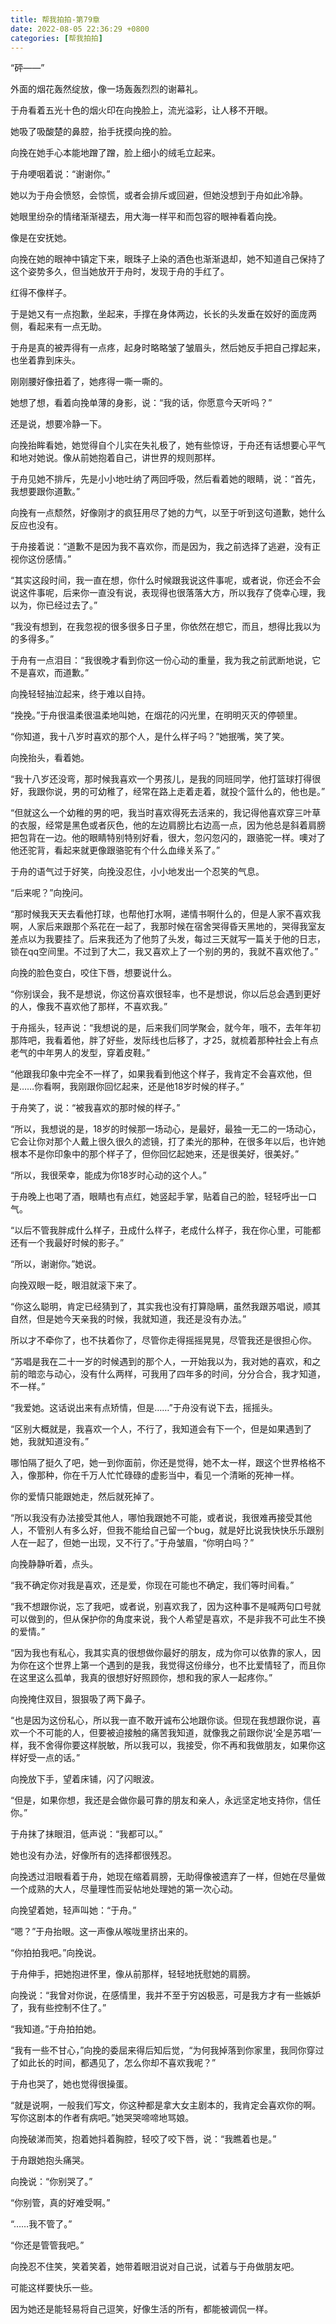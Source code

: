 ```yaml
---
title: 帮我拍拍-第79章
date: 2022-08-05 22:36:29 +0800
categories: [帮我拍拍]
---
```


“砰——”

外面的烟花轰然绽放，像一场轰轰烈烈的谢幕礼。

于舟看着五光十色的烟火印在向挽脸上，流光溢彩，让人移不开眼。

她吸了吸酸楚的鼻腔，抬手抚摸向挽的脸。

向挽在她手心本能地蹭了蹭，脸上细小的绒毛立起来。

于舟哽咽着说：“谢谢你。”

她以为于舟会愤怒，会惊慌，或者会排斥或回避，但她没想到于舟如此冷静。

她眼里纷杂的情绪渐渐褪去，用大海一样平和而包容的眼神看着向挽。

像是在安抚她。

向挽在她的眼神中镇定下来，眼珠子上染的酒色也渐渐退却，她不知道自己保持了这个姿势多久，但当她放开于舟时，发现于舟的手红了。

红得不像样子。

于是她又有一点抱歉，坐起来，手撑在身体两边，长长的头发垂在姣好的面庞两侧，看起来有一点无助。

于舟是真的被弄得有一点疼，起身时略略皱了皱眉头，然后她反手把自己撑起来，也坐着靠到床头。

刚刚腰好像扭着了，她疼得一嘶一嘶的。

她想了想，看着向挽单薄的身影，说：“我的话，你愿意今天听吗？”

还是说，想要冷静一下。

向挽抬眸看她，她觉得自个儿实在失礼极了，她有些惊讶，于舟还有话想要心平气和地对她说。像从前她抱着自己，讲世界的规则那样。

于舟见她不排斥，先是小小地吐纳了两回呼吸，然后看着她的眼睛，说：“首先，我想要跟你道歉。”

向挽有一点颓然，好像刚才的疯狂用尽了她的力气，以至于听到这句道歉，她什么反应也没有。

于舟接着说：“道歉不是因为我不喜欢你，而是因为，我之前选择了逃避，没有正视你这份感情。”

“其实这段时间，我一直在想，你什么时候跟我说这件事呢，或者说，你还会不会说这件事呢，后来你一直没有说，表现得也很落落大方，所以我存了侥幸心理，我以为，你已经过去了。”

“我没有想到，在我忽视的很多很多日子里，你依然在想它，而且，想得比我以为的多得多。”

于舟有一点泪目：“我很晚才看到你这一份心动的重量，我为我之前武断地说，它不是喜欢，而道歉。”

向挽轻轻抽泣起来，终于难以自持。

“挽挽。”于舟很温柔很温柔地叫她，在烟花的闪光里，在明明灭灭的停顿里。

“你知道，我十八岁时喜欢的那个人，是什么样子吗？”她抿嘴，笑了笑。

向挽抬头，看着她。

“我十八岁还没弯，那时候我喜欢一个男孩儿，是我的同班同学，他打篮球打得很好，我跟你说，男的可幼稚了，经常在路上走着走着，就投个篮什么的，他也是。”

“但就这么一个幼稚的男的吧，我当时喜欢得死去活来的，我记得他喜欢穿三叶草的衣服，经常是黑色或者灰色，他的左边肩膀比右边高一点，因为他总是斜着肩膀把包背在一边。他的眼睛特别特别好看，很大，忽闪忽闪的，跟骆驼一样。噢对了他还驼背，看起来就更像跟骆驼有个什么血缘关系了。”

于舟的语气过于好笑，向挽没忍住，小小地发出一个忍笑的气息。

“后来呢？”向挽问。

“那时候我天天去看他打球，也帮他打水啊，递情书啊什么的，但是人家不喜欢我啊，人家后来跟那个系花在一起了，我那时候在宿舍哭得昏天黑地的，哭得我室友差点以为我要挂了。后来我还为了他剪了头发，每过三天就写一篇关于他的日志，锁在qq空间里。不过到了大二，我又喜欢上了一个别的男的，我就不喜欢他了。”

向挽的脸色变白，咬住下唇，想要说什么。

“你别误会，我不是想说，你这份喜欢很轻率，也不是想说，你以后总会遇到更好的人，像我不喜欢他了那样，不喜欢我。”

于舟摇头，轻声说：“我想说的是，后来我们同学聚会，就今年，哦不，去年年初那阵吧，我看着他，胖了好些，发际线也后移了，才25，就梳着那种社会上有点老气的中年男人的发型，穿着皮鞋。”

“他跟我印象中完全不一样了，如果我看到他这个样子，我肯定不会喜欢他，但是……你看啊，我刚跟你回忆起来，还是他18岁时候的样子。”

于舟笑了，说：“被我喜欢的那时候的样子。”

“所以，我想说的是，18岁的时候那一场动心，是最好，最独一无二的一场动心，它会让你对那个人戴上很久很久的滤镜，打了柔光的那种，在很多年以后，也许她根本不是你印象中的那个样子了，但你回忆起她来，还是很美好，很美好。”

“所以，我很荣幸，能成为你18岁时心动的这个人。”

于舟晚上也喝了酒，眼睛也有点红，她竖起手掌，贴着自己的脸，轻轻呼出一口气。

“以后不管我胖成什么样子，丑成什么样子，老成什么样子，我在你心里，可能都还有一个我最好时候的影子。”

“所以，谢谢你。”她说。

向挽双眼一眨，眼泪就滚下来了。

“你这么聪明，肯定已经猜到了，其实我也没有打算隐瞒，虽然我跟苏唱说，顺其自然，但是她今天亲我的时候，我就知道，我还是没有办法。”

所以才不牵你了，也不扶着你了，尽管你走得摇摇晃晃，尽管我还是很担心你。

“苏唱是我在二十一岁的时候遇到的那个人，一开始我以为，我对她的喜欢，和之前的暗恋与动心，没有什么两样，可我用了四年多的时间，分分合合，我才知道，不一样。”

“我爱她。这话说出来有点矫情，但是……”于舟没有说下去，摇摇头。

“区别大概就是，我喜欢一个人，不行了，我知道会有下一个，但是如果遇到了她，我就知道没有。”

哪怕隔了挺久了吧，她一到你面前，你还是觉得，她不太一样，跟这个世界格格不入，像那种，你在千万人忙忙碌碌的虚影当中，看见一个清晰的死神一样。

你的爱情只能跟她走，然后就死掉了。

“所以我没有办法接受其他人，哪怕我跟她不可能，或者说，我很难再接受其他人，不管别人有多么好，但我不能给自己留一个bug，就是好比说我快快乐乐跟别人在一起了，但她一出现，又不行了。”于舟皱眉，“你明白吗？”

向挽静静听着，点头。

“我不确定你对我是喜欢，还是爱，你现在可能也不确定，我们等时间看。”

“我不想跟你说，忘了我吧，或者说，别喜欢我了，因为这种事不是喊两句口号就可以做到的，但从保护你的角度来说，我个人希望是喜欢，不是非我不可此生不换的爱情。”

“因为我也有私心，我其实真的很想做你最好的朋友，成为你可以依靠的家人，因为你在这个世界上第一个遇到的是我，我觉得这份缘分，也不比爱情轻了，而且你在这里这么孤单，我真的很想好好照顾你，想和我的家人一起疼你。”

向挽掩住双目，狠狠吸了两下鼻子。

“也是因为这份私心，所以我一直不敢开诚布公地跟你谈。但现在我想跟你说，喜欢一个不可能的人，但要被迫接触的痛苦我知道，就像我之前跟你说‘全是苏唱’一样，我不舍得你要这样脱敏，所以我可以，我接受，你不再和我做朋友，如果你这样好受一点的话。”

向挽放下手，望着床铺，闪了闪眼波。

“但是，如果你想，我还是会做你最可靠的朋友和亲人，永远坚定地支持你，信任你。”

于舟抹了抹眼泪，低声说：“我都可以。”

她也没有办法，好像所有的选择都很残忍。

向挽透过泪眼看着于舟，她现在缩着肩膀，无助得像被遗弃了一样，但她在尽量做一个成熟的大人，尽量理性而妥帖地处理她的第一次心动。

向挽望着她，轻声叫她：“于舟。”

“嗯？”于舟抬眼。这一声像从喉咙里挤出来的。

“你拍拍我吧。”向挽说。

于舟伸手，把她抱进怀里，像从前那样，轻轻地抚慰她的肩膀。

向挽说：“我曾对你说，在感情里，我并不至于穷凶极恶，可是我方才有一些嫉妒了，我有些控制不住了。”

“我知道。”于舟拍拍她。

“我有一些不甘心，”向挽的委屈来得后知后觉，“为何我掉落到你家里，我同你穿过了如此长的时间，都遇见了，怎么你却不喜欢我呢？”

于舟也哭了，她也觉得很操蛋。

“就是说啊，一般我们写文，你这种都是拿大女主剧本的，我肯定会喜欢你的啊。写你这剧本的作者有病吧。”她哭哭啼啼地骂娘。

向挽破涕而笑，抱着她抖着胸腔，轻咬了咬下唇，说：“我瞧着也是。”

于舟跟她抱头痛哭。

向挽说：“你别哭了。”

“你别管，真的好难受啊。”

“……我不管了。”

“你还是管管我吧。”

向挽忍不住笑，笑着笑着，她带着眼泪说对自己说，试着与于舟做朋友吧。

可能这样要快乐一些。

因为她还是能轻易将自己逗笑，好像生活的所有，都能被调侃一样。

